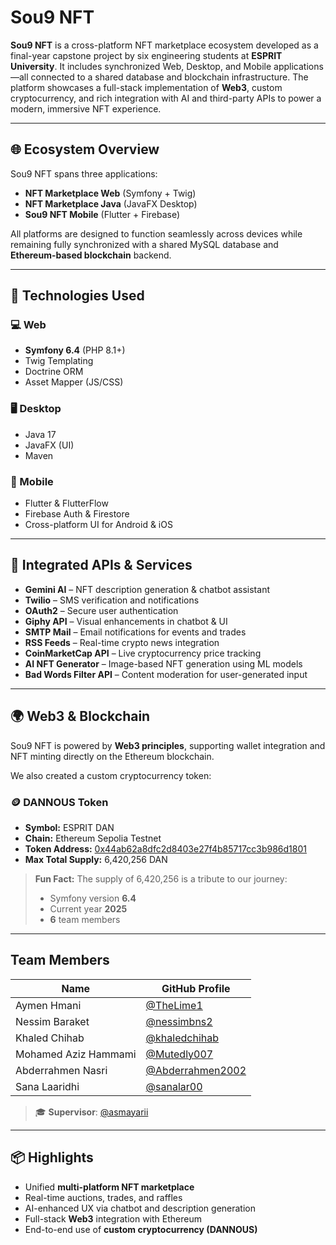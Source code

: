 # Sou9 NFT

**Sou9 NFT** is a cross-platform NFT marketplace ecosystem developed as a final-year capstone project by six engineering students at **ESPRIT University**. It includes synchronized Web, Desktop, and Mobile applications—all connected to a shared database and blockchain infrastructure. The platform showcases a full-stack implementation of **Web3**, custom cryptocurrency, and rich integration with AI and third-party APIs to power a modern, immersive NFT experience.

---

## 🌐 Ecosystem Overview

Sou9 NFT spans three applications:

* **NFT Marketplace Web** (Symfony + Twig)
* **NFT Marketplace Java** (JavaFX Desktop)
* **Sou9 NFT Mobile** (Flutter + Firebase)

All platforms are designed to function seamlessly across devices while remaining fully synchronized with a shared MySQL database and **Ethereum-based blockchain** backend.

---

## 🚀 Technologies Used

### 💻 Web

* **Symfony 6.4** (PHP 8.1+)
* Twig Templating
* Doctrine ORM
* Asset Mapper (JS/CSS)

### 🖥️ Desktop

* Java 17
* JavaFX (UI)
* Maven

### 📱 Mobile

* Flutter & FlutterFlow
* Firebase Auth & Firestore
* Cross-platform UI for Android & iOS

---

## 🔌 Integrated APIs & Services

* **Gemini AI** – NFT description generation & chatbot assistant
* **Twilio** – SMS verification and notifications
* **OAuth2** – Secure user authentication
* **Giphy API** – Visual enhancements in chatbot & UI
* **SMTP Mail** – Email notifications for events and trades
* **RSS Feeds** – Real-time crypto news integration
* **CoinMarketCap API** – Live cryptocurrency price tracking
* **AI NFT Generator** – Image-based NFT generation using ML models
* **Bad Words Filter API** – Content moderation for user-generated input

---

## 🌍 Web3 & Blockchain

Sou9 NFT is powered by **Web3 principles**, supporting wallet integration and NFT minting directly on the Ethereum blockchain.

We also created a custom cryptocurrency token:

### 🪙 **DANNOUS Token**

* **Symbol:** ESPRIT DAN
* **Chain:** Ethereum Sepolia Testnet
* **Token Address:** [0x44ab62a8dfc2d8403e27f4b85717cc3b986d1801](https://sepolia.etherscan.io/token/0x44ab62a8dfc2d8403e27f4b85717cc3b986d1801)
* **Max Total Supply:** 6,420,256 DAN

> **Fun Fact:** The supply of 6,420,256 is a tribute to our journey:
>
> * Symfony version **6.4**
> * Current year **2025**
> * **6** team members

---

## Team Members

| Name                 | GitHub Profile                                         |
| -------------------- | ------------------------------------------------------ |
| Aymen Hmani          | [@TheLime1](https://github.com/TheLime1)               |
| Nessim Baraket       | [@nessimbns2](https://github.com/nessimbns2)           |
| Khaled Chihab        | [@khaledchihab](https://github.com/khaledchihab)       |
| Mohamed Aziz Hammami | [@Mutedly007](https://github.com/Mutedly007)           |
| Abderrahmen Nasri    | [@Abderrahmen2002](https://github.com/Abderrahmen2002) |
| Sana Laaridhi        | [@sanalar00](https://github.com/sanalar00)             |



> 🎓 **Supervisor**: [@asmayarii](https://github.com/asmayarii)

---

## 📦 Highlights

* Unified **multi-platform NFT marketplace**
* Real-time auctions, trades, and raffles
* AI-enhanced UX via chatbot and description generation
* Full-stack **Web3** integration with Ethereum
* End-to-end use of **custom cryptocurrency (DANNOUS)**
